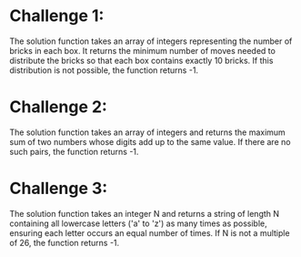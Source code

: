 # Challenge 1:
The solution function takes an array of integers representing the number of bricks in each box. It returns the minimum number of moves needed to distribute the bricks so that each box contains exactly 10 bricks. If this distribution is not possible, the function returns -1.

# Challenge 2:
The solution function takes an array of integers and returns the maximum sum of two numbers whose digits add up to the same value. If there are no such pairs, the function returns -1.

# Challenge 3:
The solution function takes an integer N and returns a string of length N containing all lowercase letters ('a' to 'z') as many times as possible, ensuring each letter occurs an equal number of times. If N is not a multiple of 26, the function returns -1.